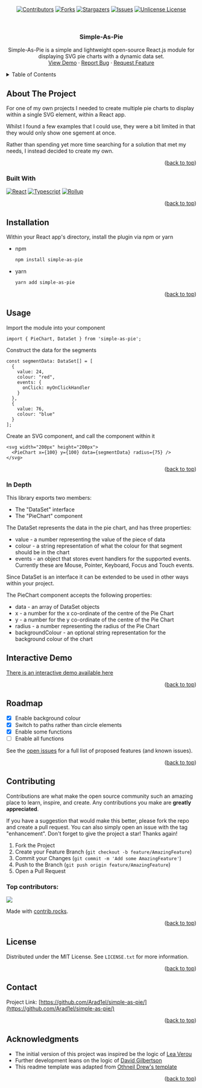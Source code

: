 <a id="readme-top"></a>

<!-- PROJECT SHIELDS -->
<!--
*** I'm using markdown "reference style" links for readability.
*** Reference links are enclosed in brackets [ ] instead of parentheses ( ).
*** See the bottom of this document for the declaration of the reference variables
*** for contributors-url, forks-url, etc. This is an optional, concise syntax you may use.
*** https://www.markdownguide.org/basic-syntax/#reference-style-links
-->

<div align="center">
  
  [![Contributors][contributors-shield]][contributors-url]
  [![Forks][forks-shield]][forks-url]
  [![Stargazers][stars-shield]][stars-url]
  [![Issues][issues-shield]][issues-url]
  [![Unlicense License][license-shield]][license-url]
  
</div>


<!-- PROJECT LOGO -->
<br />
<div align="center">
  <!-- <a href="https://github.com/Arad1el/simple-as-pie">
    <img src="images/logo.png" alt="Logo" width="80" height="80">
  </a> -->

  <h3 align="center">Simple-As-Pie</h3>

  <p align="center">
    Simple-As-Pie is a simple and lightweight open-source React.js module for displaying SVG pie charts with a dynamic data set.
    <!-- <br />
    <a href="https://github.com/Arad1el/simple-as-pie"><strong>Explore the docs »</strong></a>
    <br />-->
    <br />
    <a href="https://arad1el.github.io/simple-as-pie-demo-page/">View Demo</a>
    &middot;
    <a href="https://github.com/Arad1el/simple-as-pie/issues/new?labels=bug&template=bug-report---.md">Report Bug</a>
    &middot;
    <a href="https://github.com/Arad1el/simple-as-pie/issues/new?labels=enhancement&template=feature-request---.md">Request Feature</a>
  </p>
</div>



<!-- TABLE OF CONTENTS -->
<details>
  <summary>Table of Contents</summary>
  <ol>
    <li>
      <a href="#about-the-project">About The Project</a>
      <ul>
        <li><a href="#built-with">Built With</a></li>
      </ul>
    </li>
    <li><a href="#installation">Installation</a></li>
    <li><a href="#usage">Usage</a>
      <ul>
        <li><a href="#in-depth">In Depth</li>
      </ul>
    </li>
    <li><a href="#interactive-demo">Interactive Demo</a></li>
    <li><a href="#roadmap">Roadmap</a></li>
    <li><a href="#contributing">Contributing</a></li>
    <li><a href="#license">License</a></li>
    <li><a href="#contact">Contact</a></li>
    <li><a href="#acknowledgments">Acknowledgments</a></li>
  </ol>
</details>



<!-- ABOUT THE PROJECT -->
## About The Project

<!-- [![Product Name Screen Shot][product-screenshot]](https://example.com) -->

For one of my own projects I needed to create multiple pie charts to display within a single SVG element, within a React app.

Whilst I found a few examples that I could use, they were a bit limited in that they would only show one sgement at once.

Rather than spending yet more time searching for a solution that met my needs, I instead decided to create my own.

<p align="right">(<a href="#readme-top">back to top</a>)</p>



### Built With

[![React][React.js]][React-url]
[![Typescript][typescript-badge]][Typescript-url]
[![Rollup][Rollup-badge]][Rollup-url]

<p align="right">(<a href="#readme-top">back to top</a>)</p>


## Installation

Within your React app's directory, install the plugin via npm or yarn

* npm
  ```sh
  npm install simple-as-pie
  ```

* yarn
  ```sh
  yarn add simple-as-pie
  ```

<p align="right">(<a href="#readme-top">back to top</a>)</p>



<!-- USAGE EXAMPLES -->
## Usage

Import the module into your component
```
import { PieChart, DataSet } from 'simple-as-pie';
```

Construct the data for the segments
```
const segmentData: DataSet[] = [
  {
    value: 24,
    colour: "red",
    events: {
      onClick: myOnClickHandler
    }
  },
  {
    value: 76,
    colour: "blue"
  }
];
```

Create an SVG component, and call the component within it
```
<svg width="200px" height="200px">
  <PieChart x={100} y={100} data={segmentData} radius={75} />
</svg>
```

<p align="right">(<a href="#readme-top">back to top</a>)</p>

### In Depth

This library exports two members:

* The "DataSet" interface
* The "PieChart" component

The DataSet represents the data in the pie chart, and has three properties:
* value - a number representing the value of the piece of data
* colour - a string representation of what the colour for that segment should be in the chart
* events - an object that stores event handlers for the supported events. Currently these are Mouse, Pointer, Keyboard, Focus and Touch events.

Since DataSet is an interface it can be extended to be used in other ways within your project.

The PieChart component accepts the following properties:
* data - an array of DataSet objects
* x - a number for the x co-ordinate of the centre of the Pie Chart
* y - a number for the y co-ordinate of the centre of the Pie Chart
* radius - a number representing the radius of the Pie Chart
* backgroundColour - an optional string representation for the background colour of the chart

## Interactive Demo

[There is an interactive demo available here](https://arad1el.github.io/simple-as-pie-demo-page/)

<p align="right">(<a href="#readme-top">back to top</a>)</p>


<!-- ROADMAP -->
## Roadmap

- [x] Enable background colour
- [x] Switch to paths rather than circle elements
- [x] Enable some functions
- [ ] Enable all functions

See the [open issues](https://github.com/Arad1el/simple-as-pie/issues) for a full list of proposed features (and known issues).

<p align="right">(<a href="#readme-top">back to top</a>)</p>



<!-- CONTRIBUTING -->
## Contributing

Contributions are what make the open source community such an amazing place to learn, inspire, and create. Any contributions you make are **greatly appreciated**.

If you have a suggestion that would make this better, please fork the repo and create a pull request. You can also simply open an issue with the tag "enhancement".
Don't forget to give the project a star! Thanks again!

1. Fork the Project
2. Create your Feature Branch (`git checkout -b feature/AmazingFeature`)
3. Commit your Changes (`git commit -m 'Add some AmazingFeature'`)
4. Push to the Branch (`git push origin feature/AmazingFeature`)
5. Open a Pull Request

### Top contributors:

<a href="https://github.com/Arad1el/simple-as-pie/graphs/contributors">
  <img src="https://contrib.rocks/image?repo=Arad1el/simple-as-pie" />
</a>

Made with [contrib.rocks](https://contrib.rocks).

<p align="right">(<a href="#readme-top">back to top</a>)</p>



<!-- LICENSE -->
## License

Distributed under the MIT License. See `LICENSE.txt` for more information.

<p align="right">(<a href="#readme-top">back to top</a>)</p>



<!-- CONTACT -->
## Contact

Project Link: [https://github.com/Arad1el/simple-as-pie/](https://github.com/Arad1el/simple-as-pie/)

<p align="right">(<a href="#readme-top">back to top</a>)</p>



<!-- ACKNOWLEDGMENTS -->
## Acknowledgments

* The initial version of this project was inspired be the logic of [Lea Verou](https://www.smashingmagazine.com/2015/07/designing-simple-pie-charts-with-css/)
* Further development leans on the logic of [David Gilbertson](https://david-gilbertson.medium.com/a-simple-pie-chart-in-svg-dbdd653b6936)
* This readme template was adapted from [Othneil Drew's template](https://github.com/othneildrew/Best-README-Template)

<p align="right">(<a href="#readme-top">back to top</a>)</p>



<!-- MARKDOWN LINKS & IMAGES -->
<!-- https://www.markdownguide.org/basic-syntax/#reference-style-links -->
[contributors-shield]: https://img.shields.io/github/contributors/Arad1el/simple-as-pie.svg?style=for-the-badge
[contributors-url]: https://github.com/Arad1el/simple-as-pie/graphs/contributors
[forks-shield]: https://img.shields.io/github/forks/Arad1el/simple-as-pie.svg?style=for-the-badge
[forks-url]: https://github.com/Arad1el/simple-as-pie/network/members
[stars-shield]: https://img.shields.io/github/stars/Arad1el/simple-as-pie.svg?style=for-the-badge
[stars-url]: https://github.com/Arad1el/simple-as-pie/stargazers
[issues-shield]: https://img.shields.io/github/issues/Arad1el/simple-as-pie.svg?style=for-the-badge
[issues-url]: https://github.com/Arad1el/simple-as-pie/issues
[license-shield]: https://img.shields.io/github/license/Arad1el/simple-as-pie.svg?style=for-the-badge
[license-url]: https://github.com/Arad1el/simple-as-pie/blob/master/LICENSE.txt
[product-screenshot]: images/screenshot.png
[React.js]: https://img.shields.io/badge/React-%2320232a.svg?logo=react&logoColor=%2361DAFB
[React-url]: https://reactjs.org/
[Typescript-badge]: https://img.shields.io/badge/TypeScript-3178C6?logo=typescript&logoColor=fff
[Typescript-url]: https://www.typescriptlang.org/
[Rollup-badge]: https://img.shields.io/badge/-rollup.js-EC4A3F?logo=rollup.js&logoColor=white&style=flat
[Rollup-url]: https://rollupjs.org/
